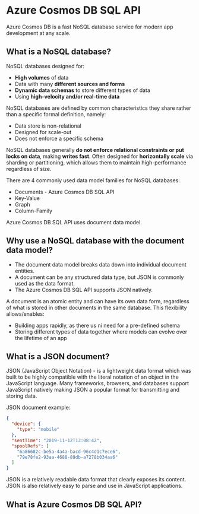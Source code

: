 # Azure Cosmos DB SQL API

Azure Cosmos DB is a fast NoSQL database service for modern app development at any scale.

## What is a NoSQL database?

NoSQL databases designed for:

- **High volumes** of data
- Data with many **different sources and forms**
- **Dynamic data schemas** to store different types of data
- Using **high-velocity and/or real-time data**

NoSQL databases are defined by common characteristics they share rather than a specific formal definition, namely:

- Data store is non-relational
- Designed for scale-out
- Does not enforce a specific schema

NoSQL databases generally **do not enforce relational constraints or put locks on data**, making **writes fast**.
Often designed for **horizontally scale** via sharding or partitioning, which allows them to maintain high-performance regardless of size.

There are 4 commonly used data model families for NoSQL databases:

- Documents - Azure Cosmos DB SQL API
- Key-Value
- Graph
- Column-Family

Azure Cosmos DB SQL API uses document data model.

## Why use a NoSQL database with the document data model?

- The document data model breaks data down into individual document entities.
- A document can be any structured data type, but JSON is commonly used as the data format.
- The Azure Cosmos DB SQL API supports JSON natively.

A document is an atomic entity and can have its own data form, regardless of what is stored in other documents in the same database. This flexibility allows/enables:
- Building apps rapidly, as there us ni need for a pre-defined schema
- Storing different types of data together where models can evolve over the lifetime of an app

## What is a JSON document?

JSON (JavaScript Object Notation) - is a lightweight data format which was built to be highly compatible with the literal notation of an object in the JavaScript language. Many frameworks, browsers, and databases support JavaScript natively making JSON a popular format for transmitting and storing data.

JSON document example:

```JSON
{
  "device": {
    "type": "mobile"
  },
  "sentTime": "2019-11-12T13:08:42",
  "spoolRefs": [
    "6a86682c-be5a-4a4a-bacd-96c4d1c7ece6",
    "79e78fe2-93aa-4688-89db-a7278b034aa6"
  ]
}
```

JSON is a relatively readable data format that clearly exposes its content. JSON is also relatively easy to parse and use in JavaScript applications.

## What is Azure Cosmos DB SQL API?